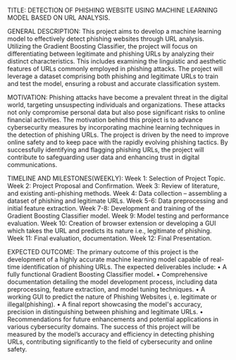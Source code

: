 TITLE: 
DETECTION OF PHISHING WEBSITE USING MACHINE LEARNING MODEL BASED ON URL ANALYSIS.

GENERAL DESCRIPTION:
This project aims to develop a machine learning model to effectively detect phishing websites through URL analysis. Utilizing the Gradient Boosting Classifier, the project will focus on differentiating between legitimate and phishing URLs by analyzing their distinct characteristics. This includes examining the linguistic and aesthetic features of URLs commonly employed in phishing attacks. The project will leverage a dataset comprising both phishing and legitimate URLs to train and test the model, ensuring a robust and accurate classification system.


MOTIVATION:
Phishing attacks have become a prevalent threat in the digital world, targeting unsuspecting individuals and organizations. These attacks not only compromise personal data but also pose significant risks to online financial activities. The motivation behind this project is to advance cybersecurity measures by incorporating machine learning techniques in the detection of phishing URLs. The project is driven by the need to improve online safety and to keep pace with the rapidly evolving phishing tactics. By successfully identifying and flagging phishing URLs, the project will contribute to safeguarding user data and enhancing trust in digital communications.


TIMELINE AND MILESTONES(WEEKLY):
 Week 1: Selection of Project Topic.
 Week 2: Project Proposal and Confirmation.
 Week 3: Review of literature, and existing anti-phishing methods.
 Week 4: Data collection – assembling a dataset of phishing and legitimate URLs.
 Week 5-6: Data preprocessing and initial feature extraction.
 Week 7-8: Development and training of the Gradient Boosting Classifier model.
 Week 9: Model testing and performance evaluation.
 Week 10: Creation of browser extension or developing a GUI which takes the URL and predicts its nature i.e., legitimate of phishing.
 Week 11: Final evaluation, documentation. 
 Week 12: Final Presentation.


EXPECTED OUTCOME:
The primary outcome of this project is the development of a highly accurate machine learning model capable of real-time identification of phishing URLs. The expected deliverables include:
•	A fully functional Gradient Boosting Classifier model.
•	Comprehensive documentation detailing the model development process, including data preprocessing, feature extraction, and model tuning techniques.
•	A working GUI to predict the nature of Phishing Websites i, e. legitimate or illegal(phishing).
•	A final report showcasing the model's accuracy, precision in distinguishing between phishing and legitimate URLs.
•	Recommendations for future enhancements and potential applications in various cybersecurity domains.
The success of this project will be measured by the model’s accuracy and efficiency in detecting phishing URLs, contributing significantly to the field of cybersecurity and online safety.

